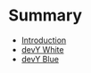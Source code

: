 # Summary

* [Introduction](README.md)
* [devY White](devy-white/1.md)
* [devY Blue](devy-blue/README.md)

